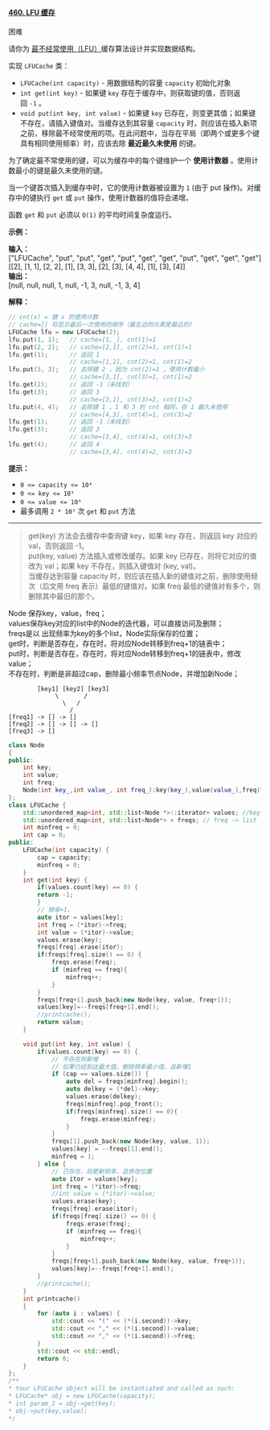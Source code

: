 #### [460. LFU 缓存](https://leetcode.cn/problems/lfu-cache/)

困难

请你为 [最不经常使用（LFU）](https://baike.baidu.com/item/%E7%BC%93%E5%AD%98%E7%AE%97%E6%B3%95)缓存算法设计并实现数据结构。

实现 `LFUCache` 类：

-   `LFUCache(int capacity)` - 用数据结构的容量 `capacity` 初始化对象
-   `int get(int key)` - 如果键 `key` 存在于缓存中，则获取键的值，否则返回 `-1` 。
-   `void put(int key, int value)` - 如果键 `key` 已存在，则变更其值；如果键不存在，请插入键值对。当缓存达到其容量 `capacity` 时，则应该在插入新项之前，移除最不经常使用的项。在此问题中，当存在平局（即两个或更多个键具有相同使用频率）时，应该去除 **最近最久未使用** 的键。

为了确定最不常使用的键，可以为缓存中的每个键维护一个 **使用计数器** 。使用计数最小的键是最久未使用的键。

当一个键首次插入到缓存中时，它的使用计数器被设置为 `1` (由于 put 操作)。对缓存中的键执行 `get` 或 `put` 操作，使用计数器的值将会递增。

函数 `get` 和 `put` 必须以 `O(1)` 的平均时间复杂度运行。

**示例：**

**输入：**  
["LFUCache", "put", "put", "get", "put", "get", "get", "put", "get", "get", "get"]  
\[[2], [1, 1], [2, 2], [1], [3, 3], [2], [3], [4, 4], [1], [3], [4]\]  
**输出：**  
[null, null, null, 1, null, -1, 3, null, -1, 3, 4]  

**解释：**  
```cpp
// cnt(x) = 键 x 的使用计数
// cache=[] 将显示最后一次使用的顺序（最左边的元素是最近的）
LFUCache lfu = new LFUCache(2);
lfu.put(1, 1);   // cache=[1,_], cnt(1)=1
lfu.put(2, 2);   // cache=[2,1], cnt(2)=1, cnt(1)=1
lfu.get(1);      // 返回 1
                 // cache=[1,2], cnt(2)=1, cnt(1)=2
lfu.put(3, 3);   // 去除键 2 ，因为 cnt(2)=1 ，使用计数最小
                 // cache=[3,1], cnt(3)=1, cnt(1)=2
lfu.get(2);      // 返回 -1（未找到）
lfu.get(3);      // 返回 3
                 // cache=[3,1], cnt(3)=2, cnt(1)=2
lfu.put(4, 4);   // 去除键 1 ，1 和 3 的 cnt 相同，但 1 最久未使用
                 // cache=[4,3], cnt(4)=1, cnt(3)=2
lfu.get(1);      // 返回 -1（未找到）
lfu.get(3);      // 返回 3
                 // cache=[3,4], cnt(4)=1, cnt(3)=3
lfu.get(4);      // 返回 4
                 // cache=[3,4], cnt(4)=2, cnt(3)=3
```

**提示：**

-   `0 <= capacity <= 10⁴`
-   `0 <= key <= 10⁵`
-   `0 <= value <= 10⁹`
-   最多调用 `2 * 10⁵` 次 `get` 和 `put` 方法

---- ----

>get(key) 方法会去缓存中查询键 key，如果 key 存在，则返回 key 对应的 val，否则返回 -1。  
 put(key, value) 方法插入或修改缓存。如果 key 已存在，则将它对应的值改为 val；如果 key 不存在，则插入键值对 (key, val)。  
 当缓存达到容量 capacity 时，则应该在插入新的键值对之前，删除使用频次（后文用 freq 表示）最低的键值对。如果 freq 最低的键值对有多个，则删除其中最旧的那个。  


Node 保存key，value，freq；  
values保存key对应的list中的Node的迭代器，可以直接访问及删除；  
freqs是以 出现频率为key的多个list，Node实际保存的位置；  
get时，判断是否存在，存在时，将对应Node转移到freq+1的链表中；  
put时，判断是否存在，存在时，将对应Node转移到freq+1的链表中，修改value；  
不存在时，判断是非超过cap，删除最小频率节点Node，并增加新Node；  
```
		[key1] [key2] [key3]
		     \       /
		       \   /
		         /
[freq1] -> [] -> []
[freq2] -> [] -> [] -> []
[freq3] -> []

```



```cpp
class Node
{
public:
    int key;
    int value;
    int freq;
    Node(int key_,int value_, int freq_):key(key_),value(value_),freq(freq_){}
};
class LFUCache {
    std::unordered_map<int, std::list<Node *>::iterator> values; //key->itor;
    std::unordered_map<int, std::list<Node*> > freqs; // freq -> list
    int minfreq = 0;
    int cap = 0;
public:
    LFUCache(int capacity) {
        cap = capacity;
        minfreq = 0;
    }
    int get(int key) {
        if(values.count(key) == 0) {
        return -1;
        }
        // 频率+1，
        auto itor = values[key];
        int freq = (*itor)->freq;
        int value = (*itor)->value;
        values.erase(key);
        freqs[freq].erase(itor);
        if(freqs[freq].size() == 0) {
            freqs.erase(freq);
            if (minfreq == freq){
                minfreq++;
            }
        }
        freqs[freq+1].push_back(new Node(key, value, freq+1));
        values[key]=--freqs[freq+1].end();
        //printcache();
        return value;
    }

    void put(int key, int value) {
        if(values.count(key) == 0) {
            // 不存在则新增
            // 如果已经到达最大值，删除频率最小值，且新增1
            if (cap == values.size()) {
                auto del = freqs[minfreq].begin();
                auto delkey = (*del)->key;
                values.erase(delkey);
                freqs[minfreq].pop_front();
                if(freqs[minfreq].size() == 0){
                    freqs.erase(minfreq);
                }
            }
            freqs[1].push_back(new Node(key, value, 1));
            values[key] = --freqs[1].end();
            minfreq = 1;
        } else {
            // 已存在，则更新频率，且修改位置
            auto itor = values[key];
            int freq = (*itor)->freq;
            //int value = (*itor)->value;
            values.erase(key);
            freqs[freq].erase(itor);
            if(freqs[freq].size() == 0) {
                freqs.erase(freq);
                if (minfreq == freq){
                    minfreq++;
                }
            }
            freqs[freq+1].push_back(new Node(key, value, freq+1));
            values[key]=--freqs[freq+1].end();
        }
        //printcache();
    }
    int printcache()
    {
        for (auto i : values) {
            std::cout << "(" << (*(i.second))->key;
            std::cout << "," << (*(i.second))->value;
            std::cout << "," << (*(i.second))->freq;
        }
        std::cout << std::endl;
        return 0;
    }
};
/**
* Your LFUCache object will be instantiated and called as such:
* LFUCache* obj = new LFUCache(capacity);
* int param_1 = obj->get(key);
* obj->put(key,value);
*/
```